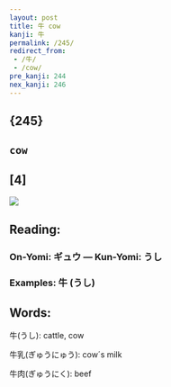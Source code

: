```yaml
---
layout: post
title: 牛 cow
kanji: 牛
permalink: /245/
redirect_from:
 - /牛/
 - /cow/
pre_kanji: 244
nex_kanji: 246
---
```


## {245}

## `cow`

## [4]

<div class="stroke"><img src="E7899B.png" /></div>

## Reading:

### On-Yomi: ギュウ &mdash; Kun-Yomi: うし

### Examples: 牛 (うし)

## Words:

牛(うし): cattle, cow

牛乳(ぎゅうにゅう): cow´s milk

牛肉(ぎゅうにく): beef
